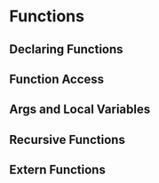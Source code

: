 # Functions

## Declaring Functions

## Function Access

## Args and Local Variables

## Recursive Functions

## Extern Functions